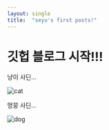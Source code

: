 ```yaml
---
layout: single
title:  "seyu's first posts!"
---
```


# 깃헙 블로그 시작!!!



냥이 사딘...

![cat]({{site.url}}/images/2023-08-01-first/cat.jpg)



멍뭉 사딘...

![dog]({{site.url}}/images/2023-08-01-first/dog.jpg)
